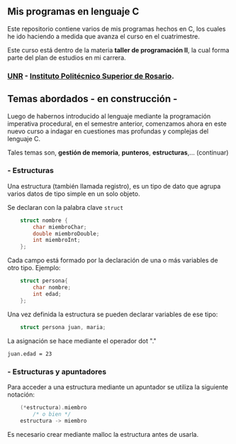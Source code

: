 ## Mis programas en lenguaje C

  Este repositorio contiene varios de mis programas hechos en C,
  los cuales he ido haciendo a medida que avanza el curso en el
  cuatrimestre.

  Este curso está dentro de la materia **taller de programación II**,
  la cual forma parte del plan de estudios en mi carrera.

### [UNR](https://unr.edu.ar/) - [Instituto Politécnico Superior de Rosario](https://www.ips.edu.ar/).

## Temas abordados - en construcción -
Luego de habernos introducido al lenguaje mediante la programación imperativa procedural, en el semestre anterior, 
comenzamos ahora en este nuevo curso a indagar en cuestiones mas profundas y complejas del lenguaje C. 

Tales temas son, **gestión de memoria**, **punteros**, **estructuras**,… (continuar)


### - Estructuras
Una estructura (también llamada registro), es un tipo de dato que agrupa varios datos de tipo simple en un solo objeto.

Se declaran con la palabra clave `struct`

```C
	struct nombre {
		char miembroChar;
		double miembroDouble;
		int miembroInt;
	};
```
Cada campo está formado por la declaración de una o más variables de otro tipo. Ejemplo:

```C
	struct persona{
		char nombre;
		int edad;
	};
```
Una vez definida la estructura se pueden declarar variables de ese tipo:

```C 
	struct persona juan, maria;
```
La asignación se hace mediante el operador dot "."

`juan.edad = 23`

### - Estructuras y apuntadores
Para acceder a una estructura mediante un apuntador se utiliza la siguiente notación:  
```C
	(*estructura).miembro
		/* o bien */
	estructura -> miembro
```
Es necesario crear mediante malloc la estructura antes de usarla.
